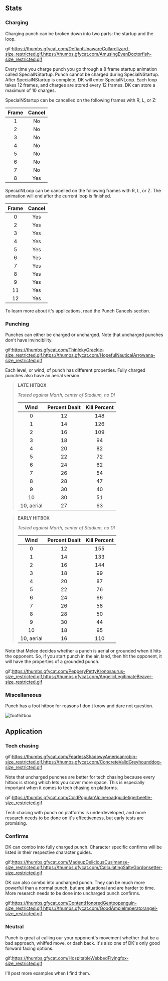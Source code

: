 ## Stats
### Charging

Charging punch can be broken down into two parts: the startup and the loop.

gif:https://thumbs.gfycat.com/DefiantUnawareCollardlizard-size_restricted.gif,https://thumbs.gfycat.com/AmusingEvenDoctorfish-size_restricted.gif
 
Every time you charge punch you go through a 8 frame startup animation called SpecialNStartup. Punch cannot be charged during SpecialNStartup. After SpecialNStartup is complete, DK will enter SpecialNLoop. Each loop takes 12 frames, and charges are stored every 12 frames. DK can store a maximum of 10 charges.

SpecialNStartup can be cancelled on the following frames with R, L, or Z: 

| Frame | Cancel |
| :--: | :--: | 
| 1 | No | 
| 2 | No | 
| 3 | No | 
| 4 | No | 
| 5 | No | 
| 6 | No | 
| 7 | No | 
| 8 | Yes | 

SpecialNLoop can be cancelled on the following frames with R, L, or Z. The animation will end after the current loop is finished.  

| Frame | Cancel |
| :--: | :--: | 
| 0 | Yes | 
| 2 | Yes | 
| 3 | Yes | 
| 4 | Yes | 
| 5 | Yes | 
| 6 | Yes | 
| 7 | Yes | 
| 8 | Yes | 
| 9 | Yes | 
| 11 | Yes | 
| 12 | Yes | 

To learn more about it's applications, read the Punch Cancels section. 

### Punching

Punches can either be charged or uncharged. Note that uncharged punches don't have invincibility. 

gif:https://thumbs.gfycat.com/ThinIckyGrackle-size_restricted.gif,https://thumbs.gfycat.com/HopefulNauticalArrowana-size_restricted.gif

 Each level, or wind, of punch has different properties. Fully charged punches also have an aerial version. 

> **LATE HITBOX**
> 
> *Tested against Marth, center of Stadium, no DI*
>
> |    Wind    | Percent Dealt | Kill Percent |
> | :--------: | :-----------: | :----------: |
> |     0      |      12       |     148      |
> |     1      |      14       |     126      |
> |     2      |      16       |     109      |
> |     3      |      18       |      94      |
> |     4      |      20       |      82      |
> |     5      |      22       |      72      |
> |     6      |      24       |      62      |
> |     7      |      26       |      54      |
> |     8      |      28       |      47      |
> |     9      |      30       |      40      |
> |     10     |      30       |      51      |
> | 10, aerial |      27       |      63      |

> **EARLY HITBOX**
> 
> *Tested against Marth, center of Stadium, no DI*
>
> |    Wind    | Percent Dealt | Kill Percent |
> | :--------: | :-----------: | :----------: |
> |     0      |      12       |     155      |
> |     1      |      14       |     133      |
> |     2      |      16       |     144      |
> |     3      |      18       |      99      |
> |     4      |      20       |      87      |
> |     5      |      22       |      76      |
> |     6      |      24       |      66      |
> |     7      |      26       |      58      |
> |     8      |      28       |      50      |
> |     9      |      30       |      44      |
> |     10     |      18       |      95      |
> | 10, aerial |      16       |     110      |

Note that Melee decides whether a punch is aerial or grounded when it hits the opponent. So, if you start punch in the air, land, then hit the opponent, it will have the properties of a grounded punch. 

gif:https://thumbs.gfycat.com/PepperyPettyKronosaurus-size_restricted.gif,https://thumbs.gfycat.com/AngelicLegitimateBeaver-size_restricted.gif

### Miscellaneous

Punch has a foot hitbox for reasons I don't know and dare not question. 

![foothitbox](https://i.imgur.com/pWupX9K.png) 

## Application 

### Tech chasing

gif:https://thumbs.gfycat.com/FearlessShadowyAmericanrobin-size_restricted.gif,https://thumbs.gfycat.com/ConcreteValidGreyhounddog-size_restricted.gif

Note that uncharged punches are better for tech chasing because every hitbox is strong which lets you cover more space. This is especially important when it comes to tech chasing on platforms. 

gif:https://thumbs.gfycat.com/ColdPopularAlpineroadguidetigerbeetle-size_restricted.gif

Tech chasing with punch on platforms is underdeveloped, and more research needs to be done on it's effectiveness, but early tests are promising. 

### Confirms

DK can combo into fully charged punch. Character specific confirms will be listed in their respective character guides. 

gif:https://thumbs.gfycat.com/MadeupDeliciousCusimanse-size_restricted.gif,https://thumbs.gfycat.com/CalculatingSaltyGordonsetter-size_restricted.gif

DK can also combo into uncharged punch. They can be much more powerful than a normal punch, but are situational and are harder to time. More research needs to be done into uncharged punch confirms. 

gif:https://thumbs.gfycat.com/ContentHonoredGentoopenguin-size_restricted.gif,https://thumbs.gfycat.com/GoodAmpleImperatorangel-size_restricted.gif

### Neutral

Punch is great at calling our your opponent's movement whether that be a bad approach, whiffed move, or dash back. It's also one of DK's only good forward facing options. 

gif:https://thumbs.gfycat.com/HospitableWebbedFlyingfox-size_restricted.gif

I'll post more examples when I find them. 




